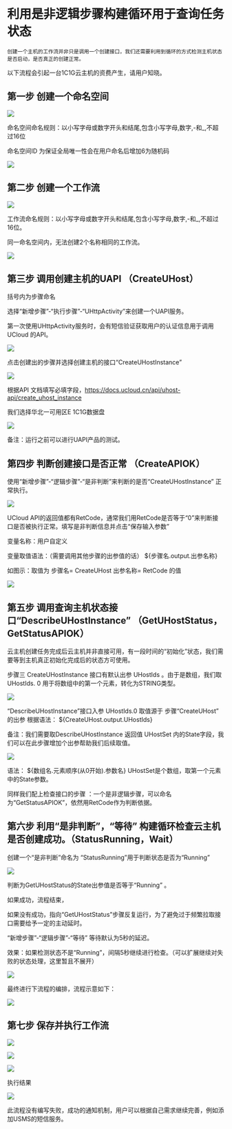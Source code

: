 

# 利用是非逻辑步骤构建循环用于查询任务状态

    创建一个主机的工作流并非只是调用一个创建接口，我们还需要利用到循环的方式检测主机状态是否启动，是否真正的创建正常。

以下流程会引起一台1C1G云主机的资费产生，请用户知晓。

## 第一步 创建一个命名空间

![](http://stepflow-docs.cn-bj.ufileos.com/createnamespace001.png)

命名空间命名规则：以小写字母或数字开头和结尾,包含小写字母,数字,-和\_,不超过16位

命名空间ID 为保证全局唯一性会在用户命名后增加6为随机码

![](http://stepflow-docs.cn-bj.ufileos.com/createnamespace002.png)

## 第二步 创建一个工作流

![](http://stepflow-docs.cn-bj.ufileos.com/createworkflow003.png)

工作流命名规则：以小写字母或数字开头和结尾,包含小写字母,数字,-和\_,不超过16位。

同一命名空间内，无法创建2个名称相同的工作流。

![](http://stepflow-docs.cn-bj.ufileos.com/createworkflow004.png)

## 第三步 调用创建主机的UAPI （CreateUHost）

括号内为步骤命名

选择“新增步骤”-“执行步骤”-“UHttpActivity”来创建一个UAPI服务。

第一次使用UHttpActivity服务时，会有短信验证获取用户的认证信息用于调用UCloud 的API。

![](http://stepflow-docs.cn-bj.ufileos.com/checkstatus001.png)

点击创建出的步骤并选择创建主机的接口“CreateUHostInstance”

![](http://stepflow-docs.cn-bj.ufileos.com/checkstatus002.png)

根据API
文档填写必填字段，<https://docs.ucloud.cn/api/uhost-api/create_uhost_instance>

我们选择华北一可用区E 1C1G数据盘

![](http://stepflow-docs.cn-bj.ufileos.com/checkstatus003.png)

备注：运行之前可以进行UAPI产品的测试。

## 第四步 判断创建接口是否正常 （CreateAPIOK）

使用“新增步骤”-“逻辑步骤”-“是非判断”来判断的是否“CreateUHostInstance” 正常执行。

![](http://stepflow-docs.cn-bj.ufileos.com/checkstatus004.png)

UCloud
API的返回值都有RetCode，通常我们用RetCode是否等于“0”来判断接口是否被执行正常。填写是非判断信息并点击“保存输入参数”

变量名称：用户自定义

变量取值语法：（需要调用其他步骤的出参值的话） ${步骤名.output.出参名称}

如图示：取值为 步骤名= CreateUHost 出参名称= RetCode 的值

![](http://stepflow-docs.cn-bj.ufileos.com/checkstatus005.png)

## 第五步 调用查询主机状态接口“DescribeUHostInstance” （GetUHostStatus，GetStatusAPIOK）

云主机创建任务完成后云主机并非直接可用，有一段时间的“初始化”状态，我们需要等到主机真正初始化完成后的状态方可使用。

步骤三 CreateUHostInstance 接口有默认出参 UHostIds 。由于是数组，我们取UHostIds. 0
用于将数组中的第一个元素，转化为STRING类型。

![](http://stepflow-docs.cn-bj.ufileos.com/checkstatus006.png)

“DescribeUHostInstance”接口入参 UHostIds.0 取值源于 步骤“CreateUHost” 的出参 根据语法：
${CreateUHost.output.UHostIds}

备注：我们需要取DescribeUHostInstance 返回值 UHostSet
内的State字段，我们可以在此步骤增加个出参帮助我们后续取值。

![](http://stepflow-docs.cn-bj.ufileos.com/checkstatus007.png)

语法： ${数组名.元素顺序(从0开始).参数名} UHostSet是个数组，取第一个元素中的State参数。

同样我们配上检查接口的步骤 ：一个是非逻辑步骤，可以命名为“GetStatusAPIOK”，依然用RetCode作为判断依据。

## 第六步 利用“是非判断”，“等待” 构建循环检查云主机是否创建成功。（StatusRunning，Wait）

创建一个“是非判断”命名为 “StatusRunning”用于判断状态是否为“Running”

![](http://stepflow-docs.cn-bj.ufileos.com/checkstatus008.png)

判断为GetUHostStatus的State出参值是否等于“Running” 。

如果成功，流程结束，

如果没有成功，指向“GetUHostStatus”步骤反复运行，为了避免过于频繁拉取接口需要给予一定的主动延时。

“新增步骤”-“逻辑步骤”-“等待” 等待默认为5秒的延迟。

效果：如果检测状态不是“Running”，间隔5秒继续进行检查。（可以扩展继续对失败的状态处理，这里暂且不展开）

![](http://stepflow-docs.cn-bj.ufileos.com/checkstatus009.png)

最终进行下流程的编排，流程示意如下：

![](http://stepflow-docs.cn-bj.ufileos.com/checkstatus010.png)

## 第七步 保存并执行工作流

![](http://stepflow-docs.cn-bj.ufileos.com/checkstatus011.png)

![](http://stepflow-docs.cn-bj.ufileos.com/checkstatus012.png)

![](http://stepflow-docs.cn-bj.ufileos.com/checkstatus013.png)

执行结果

![](http://stepflow-docs.cn-bj.ufileos.com/checkstatus014.png)

此流程没有编写失败，成功的通知机制，用户可以根据自己需求继续完善，例如添加USMS的短信服务。
